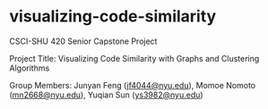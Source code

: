 # visualizing-code-similarity
CSCI-SHU 420 Senior Capstone Project

Project Title: Visualizing Code Similarity with Graphs and Clustering Algorithms

Group Members: Junyan Feng (jf4044@nyu.edu), Momoe Nomoto (mn2668@nyu.edu), Yuqian Sun (ys3982@nyu.edu)
